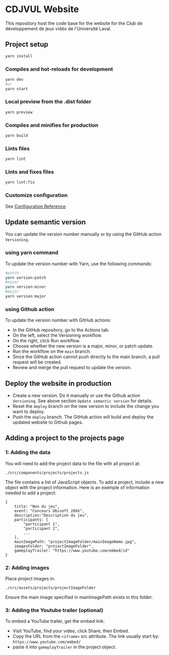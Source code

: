 # CDJVUL Website

This repository host the code base for the website for the Club de développement de jeux vidéo de l'Université Laval.

## Project setup
```bash
yarn install
```

### Compiles and hot-reloads for development
```bash
yarn dev
#or
yarn start
```

### Local preview from the .dist folder
```bash
yarn preview
```

### Compiles and minifies for production
```bash
yarn build
```

### Lints files
```bash
yarn lint
```

### Lints and fixes files
```bash
yarn lint:fix
```

### Customize configuration
See [Configuration Reference](https://cli.vuejs.org/config/).

## Update semantic version

You can update the version number manually or by using the GitHub action `Versioning`.

### using yarn command

To update the version number with Yarn, use the following commands:

```bash
#patch
yarn version:patch
#minor
yarn version:minor
#major
yarn version:major
```

### using Github action

To update the version number with GitHub actions:

- In the GitHub repository, go to the Actions tab.
- On the left, select the Versioning workflow.
- On the right, click Run workflow.
- Choose whether the new version is a major, minor, or patch update.
- Run the workflow on the `main` branch.
- Since the GitHub action cannot push directly to the main branch, a pull request will be created.
- Review and merge the pull request to update the version.

## Deploy the website in production
- Create a new version. Do it manually or use the Github action `Versioning`. See above section `Update semantic version` for details.
- Reset the `deploy` branch on the new version to include the change you want to deploy. 
- Push the `deploy` branch. The GitHub action will build and deploy the updated website to Github pages.

## Adding a project to the projects page

### 1: Adding the data
You will need to add the project data to the file with all project at:
```
./src/components/projects/projects.js
``` 
The file contains a list of JavaScript objects. To add a project, include a new object with the project information. Here is an exemple of information needed to add a project:
```
{
    title: "Non du jeu",
    event: "Concours Ubisoft 20XX",
    description:"Description du jeu",
    participants: [
        "participant 1",
        "participant 2",
        ...
    ],
    mainImagePath: "projectImageFolder/mainImageName.jpg",
    imagesFolder: "projectImageFolder",
    gameplayTrailer: "https://www.youtube.com/embed/id"
}
```

### 2: Adding images
Place project images in:

```
./src/assets/projects/projectImageFolder
```
Ensure the main image specified in mainImagePath exists in this folder.

### 3: Adding the Youtube trailer (optional)
To embed a YouTube trailer, get the embed link:

- Visit YouTube, find your video, click Share, then Embed.
- Copy the URL from the `<iframe>` src attribute. The link usually start by: `https://www.youtube.com/embed/` 
- paste it into `gameplayTrailer` in the project object.
